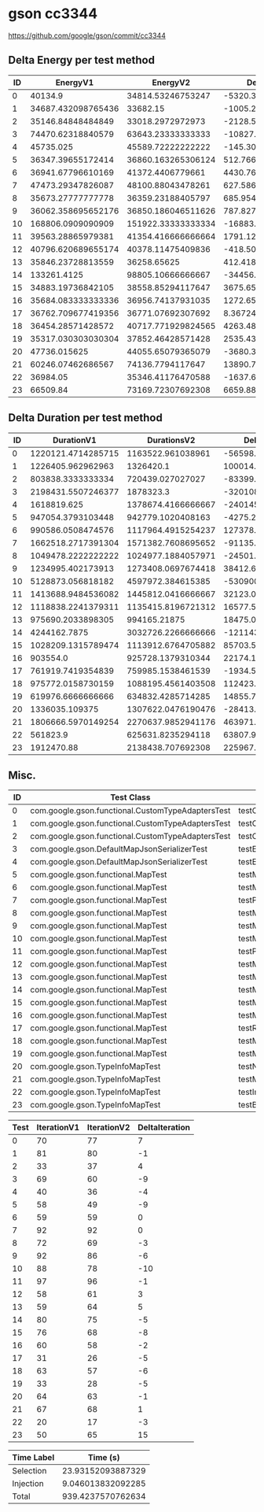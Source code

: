 # gson cc3344


https://github.com/google/gson/commit/cc3344



## Delta Energy per test method


| ID | EnergyV1 | EnergyV2 | DeltaEnergy | σV1 | σV2 |
| --- | --- | --- | --- | --- | --- |
| 0 | 40134.9 | 34814.53246753247 | -5320.367532467535 | 35034.621495294785 | 3706.052612043112 |
| 1 | 34687.432098765436 | 33682.15 | -1005.2820987654341 | 5659.010341734548 | 6178.875282160986 |
| 2 | 35146.84848484849 | 33018.2972972973 | -2128.5511875511875 | 7792.515500499694 | 2907.853902282527 |
| 3 | 74470.62318840579 | 63643.23333333333 | -10827.389855072463 | 53524.00966141105 | 45661.426130220185 |
| 4 | 45735.025 | 45589.72222222222 | -145.30277777778247 | 16822.997602222233 | 18614.762514692342 |
| 5 | 36347.39655172414 | 36860.163265306124 | 512.7667135819866 | 3683.055707255421 | 3316.871161181129 |
| 6 | 36941.67796610169 | 41372.4406779661 | 4430.762711864409 | 6873.841351834683 | 35536.74955294665 |
| 7 | 47473.29347826087 | 48100.88043478261 | 627.5869565217363 | 67152.12671929863 | 55245.217706631374 |
| 8 | 35673.27777777778 | 36359.23188405797 | 685.9541062801873 | 3663.9820938359708 | 3493.71427344748 |
| 9 | 36062.358695652176 | 36850.186046511626 | 787.8273508594502 | 6389.211247131203 | 7900.634053907241 |
| 10 | 168806.0909090909 | 151922.33333333334 | -16883.75757575757 | 120836.13857388143 | 125033.0995408269 |
| 11 | 39563.28865979381 | 41354.416666666664 | 1791.128006872852 | 11107.024913636387 | 14663.355045875038 |
| 12 | 40796.620689655174 | 40378.11475409836 | -418.50593555681553 | 38682.74623663433 | 30199.270426589897 |
| 13 | 35846.23728813559 | 36258.65625 | 412.41896186440863 | 3076.148815794626 | 3366.035860338677 |
| 14 | 133261.4125 | 98805.10666666667 | -34456.30583333333 | 123000.97814811212 | 120964.47593742257 |
| 15 | 34883.19736842105 | 38558.85294117647 | 3675.655572755415 | 3398.7930482349047 | 27260.039260396774 |
| 16 | 35684.083333333336 | 36956.74137931035 | 1272.658045977012 | 3716.494738736429 | 3677.272628571273 |
| 17 | 36762.709677419356 | 36771.07692307692 | 8.367245657565945 | 3610.6683430432568 | 3532.3740646404335 |
| 18 | 36454.28571428572 | 40717.771929824565 | 4263.486215538847 | 3502.138364587635 | 27597.70711237194 |
| 19 | 35317.030303030304 | 37852.46428571428 | 2535.4339826839787 | 3474.9446691461408 | 4189.9157635765605 |
| 20 | 47736.015625 | 44055.65079365079 | -3680.3648313492085 | 40411.62903155638 | 37682.47346680506 |
| 21 | 60246.07462686567 | 74136.7794117647 | 13890.704784899026 | 61872.10355127828 | 75890.06266029627 |
| 22 | 36984.05 | 35346.41176470588 | -1637.6382352941218 | 4337.276639493958 | 4447.943768937091 |
| 23 | 66509.84 | 73169.72307692308 | 6659.883076923084 | 64762.57455918813 | 67109.39054925581 |

## Delta Duration per test method


| ID | DurationV1 | DurationsV2 | DeltaDuration |
| --- | --- | --- | --- |
| 0 | 1220121.4714285715 | 1163522.961038961 | -56598.51038961043 |
| 1 | 1226405.962962963 | 1326420.1 | 100014.13703703717 |
| 2 | 803838.3333333334 | 720439.027027027 | -83399.30630630639 |
| 3 | 2198431.5507246377 | 1878323.3 | -320108.25072463765 |
| 4 | 1618819.625 | 1378674.4166666667 | -240145.20833333326 |
| 5 | 947054.3793103448 | 942779.1020408163 | -4275.27726952848 |
| 6 | 990586.0508474576 | 1117964.4915254237 | 127378.44067796611 |
| 7 | 1662518.2717391304 | 1571382.7608695652 | -91135.51086956519 |
| 8 | 1049478.2222222222 | 1024977.1884057971 | -24501.03381642513 |
| 9 | 1234995.402173913 | 1273408.0697674418 | 38412.66759352875 |
| 10 | 5128873.056818182 | 4597972.384615385 | -530900.6722027967 |
| 11 | 1413688.9484536082 | 1445812.0416666667 | 32123.093213058542 |
| 12 | 1118838.2241379311 | 1135415.8196721312 | 16577.59553420008 |
| 13 | 975690.2033898305 | 994165.21875 | 18475.015360169462 |
| 14 | 4244162.7875 | 3032726.2266666666 | -1211436.560833333 |
| 15 | 1028209.1315789474 | 1113912.6764705882 | 85703.54489164078 |
| 16 | 903554.0 | 925728.1379310344 | 22174.137931034435 |
| 17 | 761919.7419354839 | 759985.1538461539 | -1934.5880893300055 |
| 18 | 975772.0158730159 | 1088195.4561403508 | 112423.44026733493 |
| 19 | 619976.6666666666 | 634832.4285714285 | 14855.761904761894 |
| 20 | 1336035.109375 | 1307622.0476190476 | -28413.061755952425 |
| 21 | 1806666.5970149254 | 2270637.9852941176 | 463971.38827919215 |
| 22 | 561823.9 | 625631.8235294118 | 63807.92352941178 |
| 23 | 1912470.88 | 2138438.707692308 | 225967.827692308 |

## Misc.

| ID | Test Class | Test Method |
| --- | --- | --- |
| 0 | com.google.gson.functional.CustomTypeAdaptersTest | testCustomAdapterInvokedForMapElementDeserialization |
| 1 | com.google.gson.functional.CustomTypeAdaptersTest | testCustomAdapterInvokedForMapElementSerializationWithType |
| 2 | com.google.gson.functional.CustomTypeAdaptersTest | testCustomAdapterInvokedForMapElementSerialization |
| 3 | com.google.gson.DefaultMapJsonSerializerTest | testEmptyMapSerialization |
| 4 | com.google.gson.DefaultMapJsonSerializerTest | testEmptyMapNoTypeSerialization |
| 5 | com.google.gson.functional.MapTest | testMapSerializationEmpty |
| 6 | com.google.gson.functional.MapTest | testMapDeserializationWithNullKey |
| 7 | com.google.gson.functional.MapTest | testParameterizedMapSubclassDeserialization |
| 8 | com.google.gson.functional.MapTest | testMapSerializationWithNullValueButSerializeNulls |
| 9 | com.google.gson.functional.MapTest | testMapSerializationWithWildcardValues |
| 10 | com.google.gson.functional.MapTest | testMapDeserialization |
| 11 | com.google.gson.functional.MapTest | testParameterizedMapSubclassSerialization |
| 12 | com.google.gson.functional.MapTest | testMapDeserializationWithNullValue |
| 13 | com.google.gson.functional.MapTest | testMapSerializationWithNullValue |
| 14 | com.google.gson.functional.MapTest | testMapSerialization |
| 15 | com.google.gson.functional.MapTest | testMapDeserializationWithWildcardValues |
| 16 | com.google.gson.functional.MapTest | testMapSerializationWithNullKey |
| 17 | com.google.gson.functional.MapTest | testRawMapSerialization |
| 18 | com.google.gson.functional.MapTest | testMapDeserializationEmpty |
| 19 | com.google.gson.functional.MapTest | testMapSubclassSerialization |
| 20 | com.google.gson.TypeInfoMapTest | testNonMapConstruction |
| 21 | com.google.gson.TypeInfoMapTest | testMapImplementations |
| 22 | com.google.gson.TypeInfoMapTest | testInvalidConstruction |
| 23 | com.google.gson.TypeInfoMapTest | testBasicGetters |




| Test | IterationV1 | IterationV2 | DeltaIteration |
| --- | --- | --- | --- |
| 0 | 70 | 77 | 7 |
| 1 | 81 | 80 | -1 |
| 2 | 33 | 37 | 4 |
| 3 | 69 | 60 | -9 |
| 4 | 40 | 36 | -4 |
| 5 | 58 | 49 | -9 |
| 6 | 59 | 59 | 0 |
| 7 | 92 | 92 | 0 |
| 8 | 72 | 69 | -3 |
| 9 | 92 | 86 | -6 |
| 10 | 88 | 78 | -10 |
| 11 | 97 | 96 | -1 |
| 12 | 58 | 61 | 3 |
| 13 | 59 | 64 | 5 |
| 14 | 80 | 75 | -5 |
| 15 | 76 | 68 | -8 |
| 16 | 60 | 58 | -2 |
| 17 | 31 | 26 | -5 |
| 18 | 63 | 57 | -6 |
| 19 | 33 | 28 | -5 |
| 20 | 64 | 63 | -1 |
| 21 | 67 | 68 | 1 |
| 22 | 20 | 17 | -3 |
| 23 | 50 | 65 | 15 |



| Time Label | Time (s) |
| --- | --- |
| Selection | 23.93152093887329 |
| Injection | 9.046013832092285 |
| Total | 939.4237570762634 |


